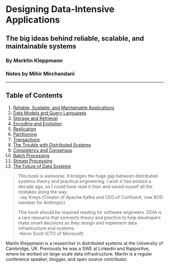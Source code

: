 ﻿# Designing Data-Intensive Applications
## The big ideas behind reliable, scalable, and maintainable systems
### By Marktin Kleppmann
### Notes by Mihir Mirchandani
---

## Table of Contents

1. [Reliable, Scalable, and Maintainable Applications](01.md)
2. [Data Models and Query Languages](02.md)
3. [Storage and Retrieval](03.md)
4. [Encoding and Evolution](04.md)
5. [Replication](05.md)
6. [Partitioning](06.md)
7. [Transactions](07.md)
8. [The Trouble with Distributed Systems](08.md)
9. [Consistency and Consensus](09.md)
10. [Batch Processing](10.md)
11. [Stream Processing](11.md)
12. [The Future of Data Systems](12.md)

> This book is awesome. It bridges the huge gap between distributed systems theory and practical engineering. I wish it had existed a decade ago, so I could have read it then and saved myself all the mistakes along the way. <br>
-Jay Kreps (Creator of Apache Kafka and CEO of Confluent, now BOD member for Anthropic)

> This book should be required reading for software engineers. DDIA is a rare resource that connects theory and practice to help developers make smart decisions as they design and implement data infrastructure and systems. <br>
-Kevin Scott (CTO of Microsoft)

Martin Kleppmann is a researcher in distributed systems at the University of Cambridge, UK. Previously he was a SWE at Linkedin and Rapportive, where he worked on large-scale data infrastructure. Martin is a regular conference speaker, blogger, and open source contributor.





